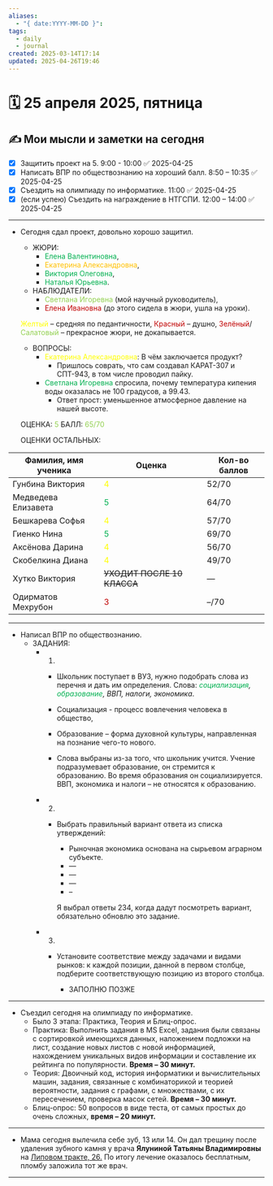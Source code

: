```yaml
---
aliases:
  - "{ date:YYYY-MM-DD }": 
tags:
  - daily
  - journal
created: 2025-03-14T17:14
updated: 2025-04-26T19:46
---
```


# 🗓️ 25 апреля 2025, пятница

## ✍️ Мои мысли и заметки на сегодня

- [x] Защитить проект на 5. 9:00 - 10:00 ✅ 2025-04-25
- [x] Написать ВПР по обществознанию на хороший балл. 8:50 – 10:35 ✅ 2025-04-25
- [x] Съездить на олимпиаду по информатике. 11:00 ✅ 2025-04-25
- [x] (если успею) Съездить на награждение в НТГСПИ. 12:00 – 14:00 ✅ 2025-04-25

---

- Сегодня сдал проект, довольно хорошо защитил.
  - ЖЮРИ:
    - <font color="#00b050">Елена Валентиновна</font>,
    - <font color="#ffc000">Екатерина Александровна</font>,
    - <font color="#00b050">Виктория Олеговна</font>,
    - <font color="#00b050">Наталья Юрьевна</font>.
  - НАБЛЮДАТЕЛИ:
    - <font color="#92d050">Светлана Игоревна</font> (мой научный руководитель),
    - <font color="#c00000">Елена Ивановна</font> (до этого сидела в жюри, ушла на уроки).

  <font color="#ffff00">Желтый</font> – средняя по педантичности,
  <font color="#c00000">Красный</font> – душно,
  <font color="#c00000">Зелёный</font>/<font color="#92d050">Салатовый</font> – прекрасное жюри, не докапывается.
  
  - ВОПРОСЫ:
    - <font color="#ffff00">Екатерина Александровна</font>: В чём заключается продукт?
      - Пришлось соврать, что сам создавал КАРАТ-307 и СПТ-943, в том числе проводил пайку.
    - <font color="#00b050">Светлана Игоревна</font> спросила, почему температура кипения воды оказалась не 100 градусов, а 99.43.
      - Ответ прост: уменьшенное атмосферное давление на нашей высоте.

  ОЦЕНКА: <font color="#92d050">5</font>
  БАЛЛ: <font color="#92d050">65/70</font>

  ОЦЕНКИ ОСТАЛЬНЫХ:

| Фамилия, имя ученика | Оценка                                                      | Кол-во баллов |
| -------------------- | ----------------------------------------------------------- | ------------- |
| Гунбина Виктория     | <font color="#ffff00">4</font>                              | 52/70         |
| Медведева Елизавета  | <font color="#00b050">5                             </font> | 64/70<br>     |
| Бешкарева Софья      | <font color="#ffff00">4</font>                              | 57/70         |
| Гиенко Нина          | <font color="#00b050">5                             </font> | 69/70         |
| Аксёнова Дарина      | <font color="#ffff00">4</font>                              | 56/70         |
| Скобелкина Диана     | <font color="#ffff00">4</font>                              | 49/70         |
| Хутко Виктория       | ~~УХОДИТ ПОСЛЕ 10 КЛАССА~~                                  | —             |
| Одирматов Мехрубон   | <font color="#c00000">3                             </font> | –/70          |
  

---


- Написал ВПР по обществознанию.
  - ЗАДАНИЯ:
    - 1. 
      - Школьник поступает в ВУЗ, нужно подобрать слова из перечня и дать им определения. Слова: *<font color="#00b050">социализация</font>, <font color="#00b050">образование</font>, ВВП, налоги, экономика*.
      
      - Социализация - процесс вовлечения человека в общество,
      - Образование – форма духовной культуры, направленная на познание чего-то нового.
    
      - Слова выбраны из-за того, что школьник учится. Учение подразумевает образование, он стремится к образованию. Во время образования он социализируется. ВВП, экономика и налоги – не относятся к образованию.
    - 2.
      - Выбрать правильный вариант ответа из списка утверждений:
        - Рыночная экономика основана на сырьевом аграрном субъекте.
        - —
        - —
        - —
        - –
          
        Я выбрал ответы 234, когда дадут посмотреть вариант, обязательно обновлю это задание.
    - 3.
      - Установите соответствие между задачами и видами рынков: к каждой позиции, данной в первом столбце, подберите соответствующую позицию из второго столбца.
        
        - ЗАПОЛНЮ ПОЗЖЕ     

---
- Съездил сегодня на олимпиаду по информатике.
  - Было 3 этапа: Практика, Теория и Блиц-опрос.
  - Практика: Выполнить задания в MS Excel, задания были связаны с сортировкой имеющихся данных, наложением подложки на лист, создание новых листов с новой информацией, нахождением уникальных видов информации и составление их рейтинга по популярности. **Время – 30 минут.**
  - Теория: Двоичный код, история информатики и вычислительных машин, задания, связанные с комбинаторикой и теорией вероятности, задания с графами, с множествами, с их пересечением, проверка масок сетей. **Время – 30 минут.**
  - Блиц-опрос: 50 вопросов в виде теста, от самых простых до очень сложных, **время – 20 минут.**

---
 - Мама сегодня вылечила себе зуб, 13 или 14. Он дал трещину после удаления зубного камня у врача **Ялуниной Татьяны Владимировны** на <u>Липовом тракте, 26.</u> По итогу лечение оказалось бесплатным, пломбу заложила тот же врач.

---

